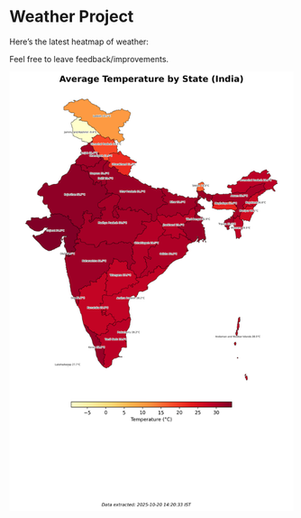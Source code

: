 # Weather Project

Here’s the latest heatmap of weather:

Feel free to leave feedback/improvements.

![India Heatmap](docs/assets/india_heatmap.png?v=F5F7DB)
